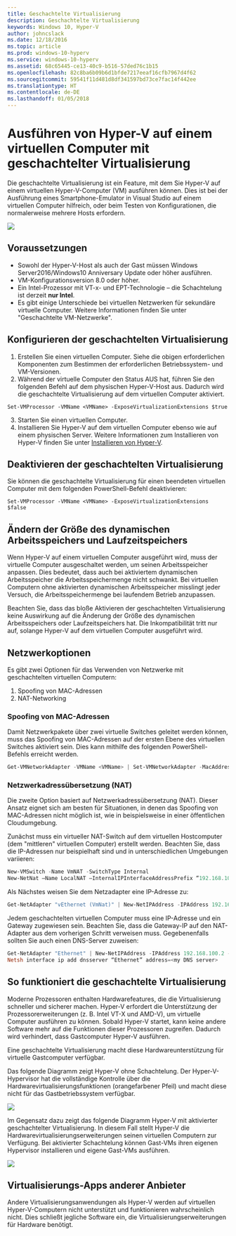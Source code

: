 ```yaml
---
title: Geschachtelte Virtualisierung
description: Geschachtelte Virtualisierung
keywords: Windows 10, Hyper-V
author: johncslack
ms.date: 12/18/2016
ms.topic: article
ms.prod: windows-10-hyperv
ms.service: windows-10-hyperv
ms.assetid: 68c65445-ce13-40c9-b516-57ded76c1b15
ms.openlocfilehash: 82c8ba6b09b6d1bfde7217eeaf16cfb7967d4f62
ms.sourcegitcommit: 59541f11d481d8df341597bd73ce7fac14f442ee
ms.translationtype: HT
ms.contentlocale: de-DE
ms.lasthandoff: 01/05/2018
---
```

# <a name="run-hyper-v-in-a-virtual-machine-with-nested-virtualization"></a>Ausführen von Hyper-V auf einem virtuellen Computer mit geschachtelter Virtualisierung

Die geschachtelte Virtualisierung ist ein Feature, mit dem Sie Hyper-V auf einem virtuellen Hyper-V-Computer (VM) ausführen können. Dies ist bei der Ausführung eines Smartphone-Emulator in Visual Studio auf einem virtuellen Computer hilfreich, oder beim Testen von Konfigurationen, die normalerweise mehrere Hosts erfordern.

![](./media/HyperVNesting.png)

## <a name="prerequisites"></a>Voraussetzungen

* Sowohl der Hyper-V-Host als auch der Gast müssen Windows Server2016/Windows10 Anniversary Update oder höher ausführen.
* VM-Konfigurationsversion 8.0 oder höher.
* Ein Intel-Prozessor mit VT-x- und EPT-Technologie – die Schachtelung ist derzeit **nur Intel**.
* Es gibt einige Unterschiede bei virtuellen Netzwerken für sekundäre virtuelle Computer. Weitere Informationen finden Sie unter "Geschachtelte VM-Netzwerke".


## <a name="configure-nested-virtualization"></a>Konfigurieren der geschachtelten Virtualisierung

1. Erstellen Sie einen virtuellen Computer. Siehe die obigen erforderlichen Komponenten zum Bestimmen der erforderlichen Betriebssystem- und VM-Versionen.
2. Während der virtuelle Computer den Status AUS hat, führen Sie den folgenden Befehl auf dem physischen Hyper-V-Host aus. Dadurch wird die geschachtelte Virtualisierung auf dem virtuellen Computer aktiviert.

```
Set-VMProcessor -VMName <VMName> -ExposeVirtualizationExtensions $true
```
3. Starten Sie einen virtuellen Computer.
4. Installieren Sie Hyper-V auf dem virtuellen Computer ebenso wie auf einem physischen Server. Weitere Informationen zum Installieren von Hyper-V finden Sie unter [Installieren von Hyper-V](../quick-start/enable-hyper-v.md).

## <a name="disable-nested-virtualization"></a>Deaktivieren der geschachtelten Virtualisierung
Sie können die geschachtelte Virtualisierung für einen beendeten virtuellen Computer mit dem folgenden PowerShell-Befehl deaktivieren:
```
Set-VMProcessor -VMName <VMName> -ExposeVirtualizationExtensions $false
```

## <a name="dynamic-memory-and-runtime-memory-resize"></a>Ändern der Größe des dynamischen Arbeitsspeichers und Laufzeitspeichers
Wenn Hyper-V auf einem virtuellen Computer ausgeführt wird, muss der virtuelle Computer ausgeschaltet werden, um seinen Arbeitsspeicher anpassen. Dies bedeutet, dass auch bei aktiviertem dynamischen Arbeitsspeicher die Arbeitsspeichermenge nicht schwankt. Bei virtuellen Computern ohne aktivierten dynamischen Arbeitsspeicher misslingt jeder Versuch, die Arbeitsspeichermenge bei laufendem Betrieb anzupassen. 

Beachten Sie, dass das bloße Aktivieren der geschachtelten Virtualisierung keine Auswirkung auf die Änderung der Größe des dynamischen Arbeitsspeichers oder Laufzeitspeichers hat. Die Inkompatibilität tritt nur auf, solange Hyper-V auf dem virtuellen Computer ausgeführt wird.

## <a name="networking-options"></a>Netzwerkoptionen

Es gibt zwei Optionen für das Verwenden von Netzwerke mit geschachtelten virtuellen Computern: 

1. Spoofing von MAC-Adressen
2. NAT-Networking

### <a name="mac-address-spoofing"></a>Spoofing von MAC-Adressen
Damit Netzwerkpakete über zwei virtuelle Switches geleitet werden können, muss das Spoofing von MAC-Adressen auf der ersten Ebene des virtuellen Switches aktiviert sein. Dies kann mithilfe des folgenden PowerShell-Befehls erreicht werden.

``` PowerShell
Get-VMNetworkAdapter -VMName <VMName> | Set-VMNetworkAdapter -MacAddressSpoofing On
```

### <a name="network-address-translation-nat"></a>Netzwerkadressübersetzung (NAT)
Die zweite Option basiert auf Netzwerkadressübersetzung (NAT). Dieser Ansatz eignet sich am besten für Situationen, in denen das Spoofing von MAC-Adressen nicht möglich ist, wie in beispielsweise in einer öffentlichen Cloudumgebung.

Zunächst muss ein virtueller NAT-Switch auf dem virtuellen Hostcomputer (dem "mittleren" virtuellen Computer) erstellt werden. Beachten Sie, dass die IP-Adressen nur beispielhaft sind und in unterschiedlichen Umgebungen variieren:

``` PowerShell
New-VMSwitch -Name VmNAT -SwitchType Internal
New-NetNat –Name LocalNAT –InternalIPInterfaceAddressPrefix “192.168.100.0/24”
```

Als Nächstes weisen Sie dem Netzadapter eine IP-Adresse zu:

``` PowerShell
Get-NetAdapter "vEthernet (VmNat)" | New-NetIPAddress -IPAddress 192.168.100.1 -AddressFamily IPv4 -PrefixLength 24
```

Jedem geschachtelten virtuellen Computer muss eine IP-Adresse und ein Gateway zugewiesen sein. Beachten Sie, dass die Gateway-IP auf den NAT-Adapter aus dem vorherigen Schritt verweisen muss. Gegebenenfalls sollten Sie auch einen DNS-Server zuweisen:

``` PowerShell
Get-NetAdapter "Ethernet" | New-NetIPAddress -IPAddress 192.168.100.2 -DefaultGateway 192.168.100.1 -AddressFamily IPv4 -PrefixLength 24
Netsh interface ip add dnsserver “Ethernet” address=<my DNS server>
```

## <a name="how-nested-virtualization-works"></a>So funktioniert die geschachtelte Virtualisierung

Moderne Prozessoren enthalten Hardwarefeatures, die die Virtualisierung schneller und sicherer machen. Hyper-V erfordert die Unterstützung der Prozessorerweiterungen (z. B. Intel VT-X und AMD-V), um virtuelle Computer ausführen zu können. Sobald Hyper-V startet, kann keine andere Software mehr auf die Funktionen dieser Prozessoren zugreifen.  Dadurch wird verhindert, dass Gastcomputer Hyper-V ausführen.

Eine geschachtelte Virtualisierung macht diese Hardwareunterstützung für virtuelle Gastcomputer verfügbar.

Das folgende Diagramm zeigt Hyper-V ohne Schachtelung.  Der Hyper-V-Hypervisor hat die vollständige Kontrolle über die Hardwarevirtualisierungsfunktionen (orangefarbener Pfeil) und macht diese nicht für das Gastbetriebssystem verfügbar.

![](./media/HVNoNesting.png)

Im Gegensatz dazu zeigt das folgende Diagramm Hyper-V mit aktivierter geschachtelter Virtualisierung. In diesem Fall stellt Hyper-V die Hardwarevirtualisierungserweiterungen seinen virtuellen Computern zur Verfügung. Bei aktivierter Schachtelung können Gast-VMs ihren eigenen Hypervisor installieren und eigene Gast-VMs ausführen.

![](./media/HVNesting.png)

## <a name="3rd-party-virtualization-apps"></a>Virtualisierungs-Apps anderer Anbieter

Andere Virtualisierungsanwendungen als Hyper-V werden auf virtuellen Hyper-V-Computern nicht unterstützt und funktionieren wahrscheinlich nicht. Dies schließt jegliche Software ein, die Virtualisierungserweiterungen für Hardware benötigt.
